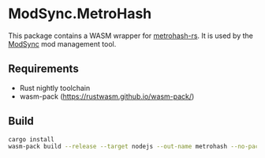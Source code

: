 # ModSync.MetroHash

This package contains a WASM wrapper for [metrohash-rs](https://github.com/arthurprs/metrohash-rs). It is used by the [ModSync](https://github.com/ModSync/ModSync) mod management tool.

## Requirements

- Rust nightly toolchain
- wasm-pack (https://rustwasm.github.io/wasm-pack/)

## Build

```bash
cargo install
wasm-pack build --release --target nodejs --out-name metrohash --no-pack --manifest-path Cargo.toml -Z build-std=panic_abort,std -Z build-std-features=optimize_for_size,panic_immediate_abort
```